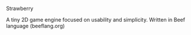 Strawberry

A tiny 2D game engine focused on usability and simplicity.
Written in Beef language (beeflang.org)

